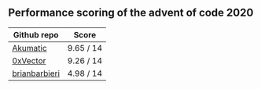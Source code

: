 ## Performance scoring of the advent of code 2020
| Github repo | Score |
| ------------- | ------------- |
| [Akumatic](https://github.com/Akumatic/Advent-of-Code) | 9.65 / 14 |
| [0xVector](https://github.com/0xVector/AdventOfCode2020) | 9.26 / 14 |
| [brianbarbieri](https://github.com/brianbarbieri/adventofcode2020) | 4.98 / 14 |
